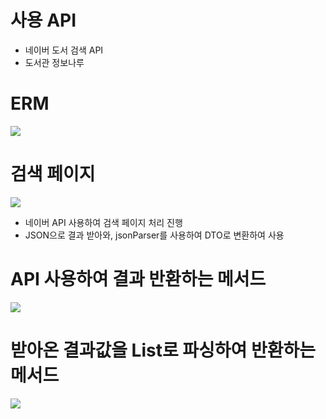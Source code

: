 # 사용 API
<ul>
  <li>네이버 도서 검색 API</li>
  <li>도서관 정보나루</li>
</ul>

# ERM
<img src="https://postfiles.pstatic.net/MjAxOTA1MDlfMjg1/MDAxNTU3Mzc1NTMxOTAy.ErL3nuiLK4TDGrcJOnfcGZJgN5brj1t3kgZTkhBxBjsg.-FcSmgQN10qeBlF2GDnS4JDnmxOFUNy3m0_CJ4pimIIg.PNG.younggu1545/erm.png?type=w966"/>

# 검색 페이지
<img src="https://postfiles.pstatic.net/MjAxOTA1MDlfMjAg/MDAxNTU3Mzc1NjcxMjQ3._bjLhVF9UGC2FWbu86HB9C8tcbmgL9VulFqcakhlKSUg.pNat0w6E7lv8xPWhU7Sszv0TpgLpu2TUHIl4G5Kal4Qg.PNG.younggu1545/1.PNG?type=w966"/>
<ul>
  <li>네이버 API 사용하여 검색 페이지 처리 진행</li>
  <li>JSON으로 결과 받아와, jsonParser를 사용하여 DTO로 변환하여 사용</li>
</ul>

# API 사용하여 결과 반환하는 메서드
<img src="https://postfiles.pstatic.net/MjAxOTA1MDlfMjcz/MDAxNTU3Mzc3MzA0OTM1.nd1HaR6p8yLrbl6IifIXvR7Y3gQZSpFH_l5WsLWueKgg.tWD_zB3jQvDT2B6nyZWgblLRUeFijD4uG2lLBDKEK8Ag.PNG.younggu1545/1.PNG?type=w966"/>

# 받아온 결과값을 List로 파싱하여 반환하는 메서드
<img src="https://postfiles.pstatic.net/MjAxOTA1MDlfMTA5/MDAxNTU3Mzc3MzA0OTQx.ac-WKyn-hmXZbhNv5T5kEwYiRWfBszaQXtUvGxQVGlUg.TCWgZKeGmOxHnbIHh56YTTY4Q4FUStRR7wnU-3kjAEUg.PNG.younggu1545/2.PNG?type=w966"/>


